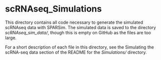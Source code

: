 # scRNAseq_Simulations

This directory contains all code necessary to generate the simulated scRNAseq data with SPARSim.  The simulated data
is saved to the directory _scRNAseq_sim_data/_, though this is empty on GitHub as the files are too large.

For a short description of each file in this directory, see the Simulating the scRNA-seq data section of the 
README for the _Simulations/_ directory.

